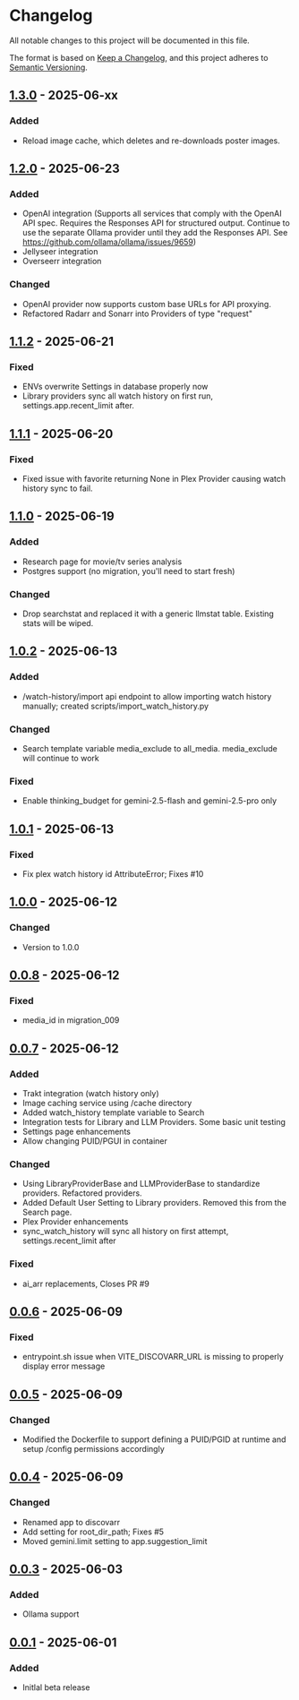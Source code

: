 # Changelog
All notable changes to this project will be documented in this file.

The format is based on [Keep a Changelog](https://keepachangelog.com/en/1.0.0/),
and this project adheres to [Semantic Versioning](https://semver.org/spec/v2.0.0.html).

## [1.3.0]() - 2025-06-xx
### Added 
- Reload image cache, which deletes and re-downloads poster images.

## [1.2.0]() - 2025-06-23
### Added 
- OpenAI integration (Supports all services that comply with the OpenAI API spec. Requires the Responses API for structured output. Continue to use the separate Ollama provider until they add the Responses API. See https://github.com/ollama/ollama/issues/9659)
- Jellyseer integration
- Overseerr integration

### Changed
- OpenAI provider now supports custom base URLs for API proxying. 
- Refactored Radarr and Sonarr into Providers of type "request"

## [1.1.2]() - 2025-06-21
### Fixed
- ENVs overwrite Settings in database properly now
- Library providers sync all watch history on first run, settings.app.recent_limit after.

## [1.1.1]() - 2025-06-20
### Fixed
- Fixed issue with favorite returning None in Plex Provider causing watch history sync to fail.

## [1.1.0]() - 2025-06-19
### Added 
- Research page for movie/tv series analysis
- Postgres support (no migration, you'll need to start fresh)

### Changed
- Drop searchstat and replaced it with a generic llmstat table. Existing stats will be wiped. 

## [1.0.2]() - 2025-06-13
### Added
- /watch-history/import api endpoint to allow importing watch history manually; created scripts/import_watch_history.py

### Changed
- Search template variable media_exclude to all_media. media_exclude will continue to work

### Fixed
- Enable thinking_budget for gemini-2.5-flash and gemini-2.5-pro only

## [1.0.1]() - 2025-06-13
### Fixed
- Fix plex watch history id AttributeError; Fixes #10

## [1.0.0]() - 2025-06-12
### Changed
- Version to 1.0.0

## [0.0.8]() - 2025-06-12
### Fixed
- media_id in migration_009

## [0.0.7]() - 2025-06-12
### Added
- Trakt integration (watch history only)
- Image caching service using /cache directory
- Added watch_history template variable to Search
- Integration tests for Library and LLM Providers. Some basic unit testing
- Settings page enhancements
- Allow changing PUID/PGUI in container

### Changed
- Using LibraryProviderBase and LLMProviderBase to standardize providers. Refactored providers.
- Added Default User Setting to Library providers. Removed this from the Search page.
- Plex Provider enhancements
- sync_watch_history will sync all history on first attempt, settings.recent_limit after

### Fixed 
- ai_arr replacements, Closes PR #9

## [0.0.6]() - 2025-06-09
### Fixed
- entrypoint.sh issue when VITE_DISCOVARR_URL is missing to properly display error message

## [0.0.5]() - 2025-06-09
### Changed
- Modified the Dockerfile to support defining a PUID/PGID at runtime and setup /config permissions accordingly

## [0.0.4]() - 2025-06-09
### Changed
- Renamed app to discovarr
- Add setting for root_dir_path; Fixes #5
- Moved gemini.limit setting to app.suggestion_limit

## [0.0.3]() - 2025-06-03
### Added
- Ollama support

## [0.0.1]() - 2025-06-01
### Added
- Initlal beta release